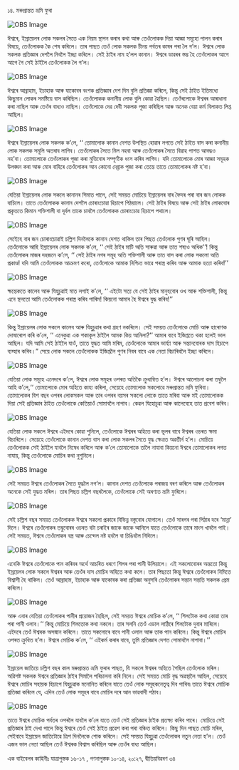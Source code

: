 ১৪. মৰুপ্ৰান্তত ভ্ৰমি ফুৰা 

![OBS Image](https://cdn.door43.org/obs/jpg/360px/obs-en-14-01.jpg)

ঈশ্বৰে, ইস্ৰায়েলৰ লোক সকলৰ সৈতে এক নিয়ম স্থাপন কৰাৰ কথা আৰু তেওঁলোকক দিয়া আজ্ঞা সমূহো পালন কৰাৰ বিষয়ে, তেওঁলোকক কৈ শেষ কৰিলে। তাৰ পাছত তেওঁ লোক সকলক চীনয় পৰ্বতৰ কাষৰ পৰা লৈ গ’ল। ঈশ্বৰে লোক সকলক প্ৰতিজ্ঞাৰ দেশলৈ নিবলৈ ইচ্ছা কৰিলে। সেই ঠাইৰ নাম হ’লল কানান। ঈশ্বৰে ডাৱৰৰ স্তম্ভ হৈ তেওঁলোকৰ আগে আগে গৈ সেই ঠাইলৈ তেওঁলোকক লৈ গ’ল।  

![OBS Image](https://cdn.door43.org/obs/jpg/360px/obs-en-14-02.jpg)

ঈশ্বৰে আব্ৰাহাম, ইচাহাক আৰু যাকোবৰ বংশক প্ৰতিজ্ঞাৰ দেশ দিম বুলি প্ৰতিজ্ঞা কৰিলে, কিন্তু সেই ঠাইত ইতিমধ্যে কিছুমান লোকৰ সমষ্টিয়ে বাস কৰিছিল। তেওঁলোকক কনানীয় লোক বুলি কোৱা হৈছিল। তেওঁৰলোকে ঈশ্বৰৰ আৰাধানা কৰা নাছিল আৰু তেওঁৰ বাধ্যও নাছিল। তেওঁলোকে দেৱ দেবী সকলক পূজা কৰিছিল আৰু অনেক বেয়া কৰ্ম বিলাকত লিপ্ত আছিল। 

![OBS Image](https://cdn.door43.org/obs/jpg/360px/obs-en-14-03.jpg)

ঈশ্বৰে ইস্ৰায়েলৰ লোক সকলক ক’লে, ‘‘ তোমালোক কানান দেশত উপস্থিত হোৱাৰ লগতে সেই ঠাইত বাস কৰা কনানীয় লোক সকলক সমূলি অতৰাব লাগিব। তেওঁলোকৰ সৈতে মিল নহবা আৰু তেওঁলোকৰ সৈতে বিৱাহ পাশত আবদ্ধও নহ’বা। তোমালোকে তেওঁলোকৰ পূজা কৰা মুত্তিবোৰ সম্পূৰ্ণকৈ ধংস কৰিব লাগিব। যদি তোমালোকে মোৰ আজ্ঞা সমূহক উলঙ্ঘন কৰা আৰু মোৰ বাহিৰে তেওঁলোকৰ আন কোনো দেৱ্তাক   পুজা কৰা তেন্তে  তাতে তোমালোকৰ নষ্ট হ’বা। 

![OBS Image](https://cdn.door43.org/obs/jpg/360px/obs-en-14-04.jpg)

যেতিয়া ইস্ৰায়েলৰ লোক সকলে কানানৰ সিমাত পালে, সেই সময়ত মোচিয়ে ইস্ৰায়েলৰ বাৰ ফৈদৰ পৰা বাৰ জন লোকক বাচিলে। তাতে তেওঁলোকক কানান দেশলৈ চোৰাংচোৱা হিচাপে পিঠয়ালে। সেই ঠাইৰ বিষয়ে আৰু সেই ঠাইৰ লোকবোৰ প্ৰকৃততে কিমান শক্তিশালী বা দূৰ্বল তাকে চাবলৈ তেওঁলোকক চোৰাংচোৱ হিচাপে পথালে। 

![OBS Image](https://cdn.door43.org/obs/jpg/360px/obs-en-14-05.jpg)

সেইেহে বাৰ জন চোৰাংচোৱাই চল্লিশ দিনলৈকে কানান দেশত থাকিল তাৰ পিছত তেওঁলোক পুণৰ ঘূৰি আহিল। তেওঁলোকে আহি ইস্ৰায়েলৰ লোক সকলক ক’লে, ‘‘ সেই ঠাইৰ মাটি অতি সাৰুৱা আৰু তাত শষ্যও অধিক’’! কিন্তু তেওঁলোকৰ মাজৰ দহজনে ক’লে, ‘‘ সেই ঠাইৰ নগৰ সমূহ অতি শক্তিশালী আৰু তাত বাস কৰা লোক সকলো অতি প্ৰকাণ্ড! যদি আমি তেওঁলোকক আক্ৰমণ কৰো, তেওঁলোকে আমাক নিশ্চিত ভাৱে পৰাস্ত্ৰ কৰিব আৰু আমাক হত্যা কৰিব!’’

![OBS Image](https://cdn.door43.org/obs/jpg/360px/obs-en-14-06.jpg)

ক্ষন্তেকতে কালেব আৰু যিহুচূৱাই মাত লগাই ক’লে, ‘‘ এইটো সত্য যে সেই ঠাইৰ মানুহবোৰ ওখ আৰু শক্তিশালী, কিন্তু এনে স্থলতো আমি তেওঁলোকক পৰাস্ত্ৰ কৰিব পাৰিম! কিয়নো আমাৰ হৈ ঈশ্বৰে যুদ্ধ কৰিব!’’

![OBS Image](https://cdn.door43.org/obs/jpg/360px/obs-en-14-07.jpg)

কিন্তু ইস্ৰায়েলৰ লোক সকলে কালেব আৰু যিহুচূৱাৰ কথা গ্ৰহণ নকৰিলে। সেই সময়ত তেওঁলোকে মোচি আৰু হাৰোণক দোষাৰোপ কৰি ক’লে, ‘‘ এনেকুৱা এক শকাকূল ঠাইলৈ আমক কিয় আনিলা?’’ আমাৰ বাবে ইজিপ্ততে থকা হলেই ভাল আছিল। যদি আমি সেই ঠাইলৈ যাওঁ, তাতে যুদ্ধত আমি মৰিম, তেওঁলোকে আমাৰ ভাৰ্য্যা আৰু সন্তানবোৰক দাস হিচাপে ব্যৱ্হাৰ কৰিব।” সেয়ে লোক সকলে তেওঁলোকক ইজিপ্তলৈ পুণৰ নিবৰ বাবে এক নেতা বিচাৰিবলৈ ইচ্ছা কৰিলে। 

![OBS Image](https://cdn.door43.org/obs/jpg/360px/obs-en-14-08.jpg)

যেতিয়া লোক সমূহে এনেদৰে ক’লে, ঈশ্বৰে লোক সমূহৰ ওপৰত অতিকৈ ক্ৰুধাম্বিত হ’ল। ঈশ্বৰে আলোচনা কৰা তম্বুলৈ আহি ক’লে,‘‘ তোমালোকে মোৰ অহিতে কায্য কৰিলা, সেয়েহে তোমালোক সকলোৱে মৰুপ্ৰান্তত ভ্ৰমি ফুৰিবা। তোমালোকৰ বিশ বছৰ ওপৰৰ লোকসকল আৰু তাৰ ওপৰৰ বয়সৰ সকলো লোকে তাতে মৰিবা আৰু মই তোমালোকক দিয়া সেই প্ৰতিজ্ঞাৰ ঠাইত তেওঁলোকে কেতিয়াওঁ সোমাবলৈ নাপাব। কেৱল যিহোচূৱা আৰু কালেবেহে তাত প্ৰবেশ কৰিব। 

![OBS Image](https://cdn.door43.org/obs/jpg/360px/obs-en-14-09.jpg)

যেতিয়া লোক সকলে ঈশ্বৰে এইদৰে কোৱা শুনিলে, তেওঁলোকে ঈশ্বৰৰ অহিতে কৰা ভূলৰ বাবে ঈশ্বৰৰ ওচৰত ক্ষমা বিচাৰিলে। সেয়েহে তেওঁলোকে কানান দেশত বাস কৰা লোক সকলৰ সৈতে যুদ্ধ ক্ষেত্ৰত অৱত্তীৰ্ন হ’ল। মোচিয়ে তেওঁলোকক সেই ঠাইলৈ যাবলৈ নিষেধ কৰিলে আৰু ক’লে তোমালোকে তালৈ নাযাবা কিয়নো ঈশ্বৰে তোমালোকৰ লগত নাযায়, কিন্তু তেওঁলোকে মোচিৰ কথা নুশুনিলে। 

![OBS Image](https://cdn.door43.org/obs/jpg/360px/obs-en-14-10.jpg)

সেই সময়ত ঈশ্বৰে তেওঁলোকৰ সৈতে যুদ্ধলৈ নগ’ল। কানান দেশত তেওঁলোকে পৰাজয় বৰণ কৰিলে আৰু তেওঁলোকৰ অনেকে সেই যুদ্ধত মৰিল। তাৰ পিছত চল্লিশ বছৰলৈকে, তেওঁলোকে সেই অৰণ্যত ভ্ৰমি ফুৰিলে। 

![OBS Image](https://cdn.door43.org/obs/jpg/360px/obs-en-14-11.jpg)

সেই চল্লিশ বছৰ সময়ত তেওঁলোকক ঈশ্বৰে সকলো প্ৰকাৰে বিভিন্ন বস্তুবোৰ যোগালে। তেওঁ সাৰগৰ পৰা পিঠাৰ দৰে ‘মান্না’ দিলে। ঈশ্বৰে তেওঁলোকৰ তম্বুবোৰৰ ওচৰত বটা চৰাইৰ জাকে জাকে আনিলে যাতে তেওঁলোকে তাৰে মাংস খাবলৈ পাই। সেই সময়ত, ঈশ্বৰে তেওঁলোকৰ বস্ত্ৰ আৰু চেন্দেল নষ্ট হবলৈ বা চিঙিবলৈ নিদিলে।  

![OBS Image](https://cdn.door43.org/obs/jpg/360px/obs-en-14-12.jpg)

এনেকি ঈশ্বৰে তেওঁলোকে পান কৰিবৰ অৰ্থে আচৰিত ধৰণে শিলৰ পৰা পানী উলিয়ালে। এই সকলোবোৰৰ অন্ততো কিন্তু ইস্ৰয়েলৰ লোক সকলে ঈশ্বৰৰ আৰু তেওঁৰ দাস মোচিৰ অহিতে কথা কলে। তাৰ পিছতো কিন্তু ঈশ্বৰে তেওঁলোকৰ নিমিত্তে বিশ্বাসী হৈ থাকিল। তেওঁ আব্ৰাহাম, ইচাহাক আৰু যাকোবক কৰা প্ৰতিজ্ঞা অনুসৰি তেওঁলোকৰ সন্তান সন্ততি সকলক প্ৰেম কৰিলে। 

![OBS Image](https://cdn.door43.org/obs/jpg/360px/obs-en-14-13.jpg)

আৰু এবাৰ যেতিয়া তেওঁলোকৰ পানীৰ প্ৰয়োজন হৈছিল, সেই সময়ত ঈশ্বৰে মোচিক ক’লে, ‘‘ শিলটোক কথা কোৱা তাৰ পৰা পানী ওলাব।’’ কিন্তু মোচিয়ে শিলতোক কথা নকলে। তাৰ সলনি তেওঁ এডাল লাঠিৰে শিলটোক দুবাৰ মাৰিলে। এইদৰে তেওঁ ঈশ্বৰক অসন্মান কৰিলে। তাতে সকলোৰে বাবে পানী ওলাল আৰু তাক পান কৰিলে। কিন্তু ঈশ্বৰে মোচিৰ ওপৰত ক্ৰুধিত হ’ল। ঈশ্বৰে মোচিক ক’লে, ‘‘ এইকৰ্ম কৰাৰ বাবে, তুমি প্ৰতিজ্ঞাৰ দেশত সোমাবলৈ নাপাবা।’’

![OBS Image](https://cdn.door43.org/obs/jpg/360px/obs-en-14-14.jpg)

ইস্ৰায়েল জাতিয়ে চল্লিশ বছৰ কাল মৰুপ্ৰান্তত ভ্ৰমি ফুৰাৰ পাছত, যি সকলে ঈশ্বৰৰ অহিতে গৈছিল তেওঁলোক মৰিল। অৱিশষ্ট সকলক ঈশ্বৰে প্ৰতিজ্ঞাৰ ঠাইৰ সিমালৈ পৰিচালনা কৰি নিলে। সেই সময়ত মোচি বৃদ্ধ অৱস্থালৈ আহিল, সেয়েহে ঈশ্বৰে মোচিৰ সহায়ক হিচাপে যিহুচূৱাক মনোনিত কৰিলে যাতে তেওঁ লোক সমূহকনেতৃত্ব দিব পাৰিব৷ তাতে ঈশ্বৰে মোচিক প্ৰতিজ্ঞা কৰিলে যে, এদিন তেওঁ লোক সমূহৰ বাবে মোচিৰ দৰে আন ভাৱবাদী পঠাব।  

![OBS Image](https://cdn.door43.org/obs/jpg/360px/obs-en-14-15.jpg)

তাতে ঈশ্বৰে মোচিক পৰ্বতৰ ওপৰলৈ যাবলৈ ক’লে যাতে তেওঁ সেই প্ৰতিজ্ঞাৰ ঠাইক প্ৰতক্ষ্য কৰিব পাৰে। মোচিয়ে সেই প্ৰতিজ্ঞাৰ ঠাই দেখা পালে কিন্তু ঈশ্বৰে তেওঁ সেই ঠাইত প্ৰৱেশ কৰা পৰা বঞ্চিত কৰিলে। কিছু দিন পাছত মোচি মৰিল, সেইবাবে ইস্ৰায়েল জাতিটোৱে ত্ৰিশ দিনলৈকে শোক কৰিলে। সেই সময়ত যিহুচূৱা তেওঁলোকৰ নতুন নেতা হ’ল। তেওঁ এজন ভাল নেতা আছিল তেওঁ ঈশ্বৰক বিশ্বাস কৰিছিল আৰু তেওঁৰ বাধ্য আছিল।

এক বাইবেলৰ কাহিনীঃ যাত্ৰাপুস্তক ১৬-১৭ , গণনাপুস্তক ১০-১৪, ২০:২৭, দ্বীতিয়বিৱৰণ ৩৪

